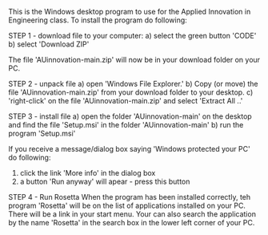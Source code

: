 This is the Windows desktop program to use for the Applied Innovation in Engineering class.
To install the program do following:

STEP 1 - download file to your computer:
a) select the green button 'CODE'
b) select 'Download ZIP'
  
The file 'AUinnovation-main.zip' will now be in your download folder on your PC.

STEP 2 - unpack file
a) open 'Windows File Explorer.'
b) Copy (or move) the file 'AUinnovation-main.zip' from your download folder to your desktop.
c) 'right-click' on the file 'AUinnovation-main.zip' and select 'Extract All ..'

STEP 3 - install file
a) open the folder 'AUinnovation-main' on the desktop and find the file 'Setup.msi' in the folder 'AUinnovation-main'
b) run the program 'Setup.msi'

If you receive a message/dialog box saying 'Windows protected your PC' do following:
  1) click the link 'More info' in the dialog box
  2) a button 'Run anyway' will apear - press this button

STEP 4 - Run Rosetta
When the program has been installed correctly, teh program 'Rosetta' will be on the
list of applications installed on your PC.
There will be a link in your start menu.
Your can also search the application by the name 'Rosetta' in the search box in the lower left corner of your PC.
